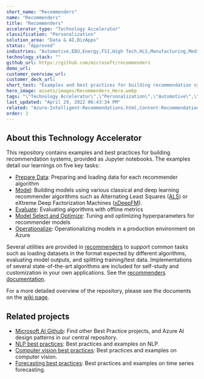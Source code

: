 ```yaml
---
short_name: "Recommenders"
name: "Recommenders"
title: "Recommenders"
accelerator_type: "Technology Accelerator"
classification: "Personalization"
solution_area: "Data & AI,BizApps"
status: "Approved"
industries: "Automotive,EDU,Energy,FSI,High Tech,HLS,Manufacturing,Media and Entertainment,Professional Services,Retail,SLG,Horizontal"
technology_stack: ""
github_url: https://github.com/microsoft/recommenders
demo_url: 
customer_overview_url: 
customer_deck_url: 
short_text: "Examples and best practices for building recommendation systems"
hero_image: assets/images/Recommenders_Hero.webp
tags: "\"Technology Accelerator\",\"Personalization\",\"Automotive\",\"EDU\",\"Energy\",\"FSI\",\"High Tech\",\"HLS\",\"Manufacturing\",\"Media and Entertainment\",\"Professional Services\",\"Retail\",\"SLG\",\"Horizontal\",\"Data & AI\",\"BizApps\""
last_updated: "April 29, 2022 06:43:34 PM"
related: "Azure-Intelligent-Recommendations.html,Content-Recommendations.html,Retail-Recommender.html"
order: 2
---
```

## About this Technology Accelerator

This repository contains examples and best practices for building recommendation systems, provided as Jupyter notebooks. The examples detail our learnings on five key tasks:

- [Prepare Data](https://github.com/microsoft/recommenders/blob/main/examples/01_prepare_data): Preparing and loading data for each recommender algorithm
- [Model](https://github.com/microsoft/recommenders/blob/main/examples/00_quick_start): Building models using various classical and deep learning recommender algorithms such as Alternating Least Squares ([ALS](https://spark.apache.org/docs/latest/api/python/_modules/pyspark/ml/recommendation.html#ALS)) or eXtreme Deep Factorization Machines ([xDeepFM](https://arxiv.org/abs/1803.05170)).
- [Evaluate](https://github.com/microsoft/recommenders/blob/main/examples/03_evaluate): Evaluating algorithms with offline metrics
- [Model Select and Optimize](https://github.com/microsoft/recommenders/blob/main/examples/04_model_select_and_optimize): Tuning and optimizing hyperparameters for recommender models
- [Operationalize](https://github.com/microsoft/recommenders/blob/main/examples/05_operationalize): Operationalizing models in a production environment on Azure

Several utilities are provided in [recommenders](https://github.com/microsoft/recommenders/blob/main/recommenders) to support common tasks such as loading datasets in the format expected by different algorithms, evaluating model outputs, and splitting training/test data. Implementations of several state-of-the-art algorithms are included for self-study and customization in your own applications. See the [recommenders documentation](https://readthedocs.org/projects/microsoft-recommenders/).

For a more detailed overview of the repository, please see the documents on the [wiki page](https://github.com/microsoft/recommenders/wiki/Documents-and-Presentations).

## Related projects

- [Microsoft AI Github](https://github.com/microsoft/ai): Find other Best Practice projects, and Azure AI design patterns in our central repository.
- [NLP best practices](https://github.com/microsoft/nlp-recipes): Best practices and examples on NLP.
- [Computer vision best practices](https://github.com/microsoft/computervision-recipes): Best practices and examples on computer vision.
- [Forecasting best practices](https://github.com/microsoft/forecasting): Best practices and examples on time series forecasting.
